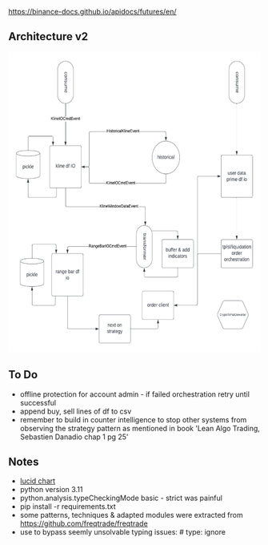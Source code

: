 https://binance-docs.github.io/apidocs/futures/en/

## Architecture v2

<img src="./docs/rig-architecture-v3.png"
     alt="rig architecture v2"
     style="height: 600px" />

## To Do
* offline protection for account admin - if failed orchestration retry until successful
* append buy, sell lines of df to csv 
* remember to build in counter intelligence to stop other systems from observing the strategy pattern as mentioned in book 'Lean Algo Trading, Sebastien Danadio chap 1 pg 25'

## Notes
* [lucid chart](https://lucid.app/lucidchart/73458ddb-e0f2-4dde-9e6e-c1772800c46e/edit?viewport_loc=28%2C-860%2C1707%2C811%2C0_0&invitationId=inv_4758b35a-2015-4977-bb89-6a140faee88e)
* python version 3.11
* python.analysis.typeCheckingMode basic - strict was painful
* pip install -r requirements.txt
* some patterns, techniques & adapted modules were extracted from https://github.com/freqtrade/freqtrade
* use to bypass seemly unsolvable typing issues: # type: ignore

